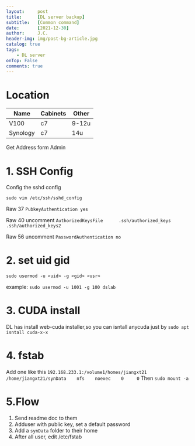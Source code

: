 ```yaml
---
layout:     post
title:      [DL server backup]
subtitle:   [Common command]
date:       [2021-12-30]
author:     J.C.
header-img: img/post-bg-article.jpg
catalog: true
tags:
    - DL server
onTop: False
comments: true
---
```


# Location
| Name | Cabinets| Other|
|---|---|---|
| V100 | c7 | 9-12u  |
| Synology | c7 | 14u |

Get Address form Admin
  
# 1. SSH Config

Config the sshd config
```
sudo vim /etc/ssh/sshd_config
```

Raw 37 `PubkeyAuthentication yes`

Raw 40 uncomment `AuthorizedKeysFile      .ssh/authorized_keys .ssh/authorized_keys2`

Raw 56 uncomment `PasswordAuthentication no`

# 2. set uid gid
`sudo usermod -u <uid> -g <gid> <usr>`

example:  `sudo usermod -u 1001 -g 100 dslab`

# 3. CUDA install

DL has install web-cuda installer,so you can isntall anycuda just by
`sudo apt isntall cuda-x-x`

# 4. fstab
Add one like this `192.168.233.1:/volume1/homes/jiangxt21    /home/jiangxt21/synData    nfs    noexec    0     0`
Then `sudo mount -a`

# 5.Flow

1. Send readme doc to them
2. Adduser with public key, set a default password
3. Add a `synData` folder to their home
4. After all user, edit /etc/fstab